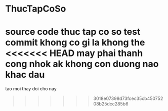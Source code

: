 # ThucTapCoSo
source code thuc tap co so
test commit
khong co gi la khong the
<<<<<<< HEAD
may phai thanh cong nhok ak khong con duong nao khac dau
=======
tao moi thay doi cho nay
>>>>>>> 3018e07398d73fcec35cb45075208b25dcc285b6
